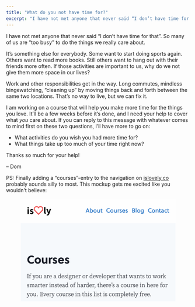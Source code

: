 ```yaml
---
title: "What do you not have time for?"
excerpt: "I have not met anyone that never said “I don’t have time for that”. So many of us are “too busy” to do the things we really care about."
---
```

I have not met anyone that never said “I don’t have time for that”. So many of us are “too busy” to do the things we really care about.

It’s something else for everybody. Some want to start doing sports again. Others want to read more books. Still others want to hang out with their friends more often. If those activities are important to us, why do we not give them more space in our lives?

Work and other responsibilities get in the way. Long commutes, mindless bingewatching, “cleaning up” by moving things back and forth between the same two locations. That’s no way to live, but we can fix it.

I am working on a course that will help you make more time for the things you love. It’ll be a few weeks before it’s done, and I need your help to cover what _you_ care about. If you can reply to this message with whatever comes to mind first on these two questions, I’ll have more to go on:

- What activities do you wish you had more time for?
- What things take up too much of your time right now?

Thanks so much for your help!

– Dom

PS: Finally adding a “courses”-entry to the navigation on [islovely.co](/) probably sounds silly to most. This mockup gets me excited like you wouldn’t believe:

<figure>
  <img src="/assets/newsletters/what-do-you-not-have-time-for/courses-mockup.png" alt="A screenshot of this website, showing a new courses-section">
</figure>

